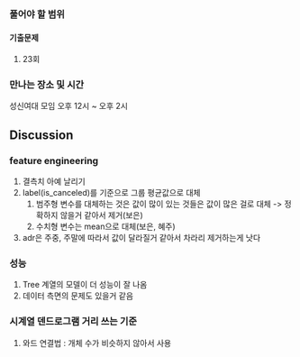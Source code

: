 ### 풀어야 할 범위

#### 기출문제

1. 23회

### 만나는 장소 및 시간

성신여대 모임
오후 12시 ~ 오후 2시


## Discussion

### feature engineering

1. 결측치 아예 날리기
2. label(is_canceled)를 기준으로 그룹 평균값으로 대체
   1. 범주형 변수를 대체하는 것은 값이 많이 있는 것들은 값이 많은 걸로 대체 -> 정확하지 않을거 같아서 제거(보은)
   2. 수치형 변수는 mean으로 대체(보은, 혜주)
3. adr은 주중, 주말에 따라서 값이 달라질거 같아서 차라리 제거하는게 낫다


### 성능

1. Tree 계열의 모델이 더 성능이 잘 나옴
2. 데이터 측면의 문제도 있을거 같음

### 시계열 덴드로그램 거리 쓰는 기준

1. 와드 연결법 : 개체 수가 비슷하지 않아서 사용